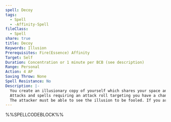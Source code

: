 ```yaml
---
spell: Decoy
tags:
  - Spell
  - -Affinity-Spell
fileClass:
  - Spell
share: true
title: Decoy
Keywords: Illusion
Prerequisites: Fire(Essence) Affinity
Target: Self
Duration: Concentration or 1 minute per BCB (see description)
Range: Personal
Action: 4 AP
Saving Throw: None
Spell Resistance: No
Description: |-
  You create an illusionary copy of yourself which shares your space and mimics your movements for as long as you concentrate, or you may spend a spell point to allow it to continue without concentration for up to 1 minute per BCB. If you move, any copies you have move with you.
  Attacks and spells requiring an attack roll targeting you have a chance to target the illusionary copy instead. The copy uses your touch AC, and is destroyed on a successful attack roll against it. At 6 BCB, and every 6 BCB thereafter, an additional copy is created; while concentrating to maintain this spell, you regain 1 copy at the start of your turn if you are below your maximum number of copies (1 + 1 per 6 BCB). Roll for each attack to determine whether the attack is targeting a copy (for example, a 1d4 with 3 copies present). The spell ends when no copies remain, even if you are concentrating to maintain it. Area spells and spells which do not require an attack roll are not affected by your copies, nor do they destroy them.
  The attacker must be able to see the illusion to be fooled. If you are invisible or the attacker is blind, the attacker need not roll to determine if it is attacking the copy. 
---
```

%%SPELLCODEBLOCK%%